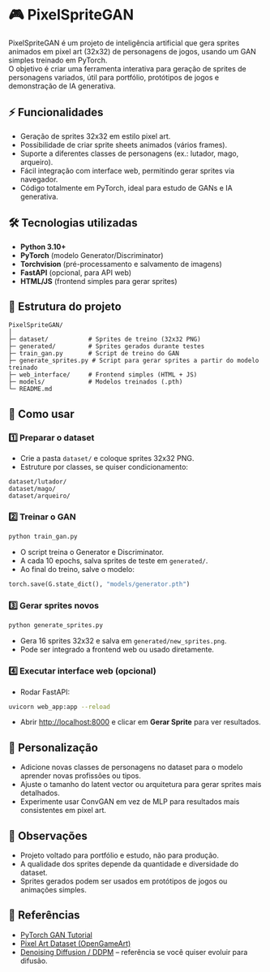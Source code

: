 # 🎮 PixelSpriteGAN

PixelSpriteGAN é um projeto de inteligência artificial que gera sprites animados em pixel art (32x32) de personagens de jogos, usando um GAN simples treinado em PyTorch.  
O objetivo é criar uma ferramenta interativa para geração de sprites de personagens variados, útil para portfólio, protótipos de jogos e demonstração de IA generativa.

## ⚡ Funcionalidades

- Geração de sprites 32x32 em estilo pixel art.
- Possibilidade de criar sprite sheets animados (vários frames).
- Suporte a diferentes classes de personagens (ex.: lutador, mago, arqueiro).
- Fácil integração com interface web, permitindo gerar sprites via navegador.
- Código totalmente em PyTorch, ideal para estudo de GANs e IA generativa.

## 🛠️ Tecnologias utilizadas

- **Python 3.10+**
- **PyTorch** (modelo Generator/Discriminator)
- **Torchvision** (pré-processamento e salvamento de imagens)
- **FastAPI** (opcional, para API web)
- **HTML/JS** (frontend simples para gerar sprites)

## 📂 Estrutura do projeto

```plaintext
PixelSpriteGAN/
│
├─ dataset/           # Sprites de treino (32x32 PNG)
├─ generated/         # Sprites gerados durante testes
├─ train_gan.py       # Script de treino do GAN
├─ generate_sprites.py # Script para gerar sprites a partir do modelo treinado
├─ web_interface/     # Frontend simples (HTML + JS)
├─ models/            # Modelos treinados (.pth)
└─ README.md
```

## 🚀 Como usar

### 1️⃣ Preparar o dataset

- Crie a pasta `dataset/` e coloque sprites 32x32 PNG.
- Estruture por classes, se quiser condicionamento:

```plaintext
dataset/lutador/
dataset/mago/
dataset/arqueiro/
```

### 2️⃣ Treinar o GAN

```bash
python train_gan.py
```

- O script treina o Generator e Discriminator.
- A cada 10 epochs, salva sprites de teste em `generated/`.
- Ao final do treino, salve o modelo:

```python
torch.save(G.state_dict(), "models/generator.pth")
```

### 3️⃣ Gerar sprites novos

```bash
python generate_sprites.py
```

- Gera 16 sprites 32x32 e salva em `generated/new_sprites.png`.
- Pode ser integrado a frontend web ou usado diretamente.

### 4️⃣ Executar interface web (opcional)

- Rodar FastAPI:

```bash
uvicorn web_app:app --reload
```

- Abrir [http://localhost:8000](http://localhost:8000) e clicar em **Gerar Sprite** para ver resultados.

## 🎨 Personalização

- Adicione novas classes de personagens no dataset para o modelo aprender novas profissões ou tipos.
- Ajuste o tamanho do latent vector ou arquitetura para gerar sprites mais detalhados.
- Experimente usar ConvGAN em vez de MLP para resultados mais consistentes em pixel art.

## 📌 Observações

- Projeto voltado para portfólio e estudo, não para produção.
- A qualidade dos sprites depende da quantidade e diversidade do dataset.
- Sprites gerados podem ser usados em protótipos de jogos ou animações simples.

## 🔗 Referências

- [PyTorch GAN Tutorial](https://pytorch.org/tutorials/beginner/dcgan_faces_tutorial.html)
- [Pixel Art Dataset (OpenGameArt)](https://opengameart.org/)
- [Denoising Diffusion / DDPM](https://arxiv.org/abs/2006.11239) – referência se você quiser evoluir para difusão.
